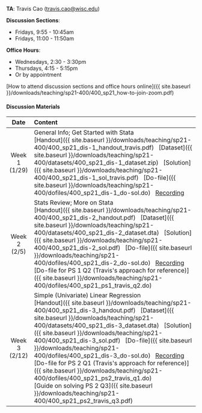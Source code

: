 **TA**: Travis Cao (travis.cao@wisc.edu)

**Discussion Sections**:

* Fridays, 9:55 - 10:45am
* Fridays, 11:00 - 11:50am

**Office Hours**:

* Wednesdays, 2:30 - 3:30pm
* Thursdays, 4:15 - 5:15pm
* Or by appointment

[How to attend discussion sections and office hours online]({{ site.baseurl }}/downloads/teaching/sp21-400/400_sp21_how-to-join-zoom.pdf)

#### Discussion Materials

|     Date    |                     Content                     |
|:-----------:|	:---------------------------------------------- |
| Week 1 <br> (1/29) | General Info; Get Started with Stata <br> [Handout]({{ site.baseurl }}/downloads/teaching/sp21-400/400_sp21_dis-1_handout_travis.pdf) &nbsp; [Dataset]({{ site.baseurl }}/downloads/teaching/sp21-400/datasets/400_sp21_dis-1_dataset.zip) &nbsp; [Solution]({{ site.baseurl }}/downloads/teaching/sp21-400/400_sp21_dis-1_sol_travis.pdf) &nbsp; [Do-file]({{ site.baseurl }}/downloads/teaching/sp21-400/dofiles/400_sp21_dis-1_do-sol.do) &nbsp; [Recording](https://uwmadison.zoom.us/rec/share/PfjxhXCbfhOa1mHNvzTnQ1b269R1v33wzwfV-Wze6GIW3IEJjM1XG4L20sE7z_9P.ZOaVB4Qve5DOZUDf?startTime=1611939662000)  |
| Week 2 <br> (2/5) | Stats Review; More on Stata <br> [Handout]({{ site.baseurl }}/downloads/teaching/sp21-400/400_sp21_dis-2_handout.pdf) &nbsp; [Dataset]({{ site.baseurl }}/downloads/teaching/sp21-400/datasets/400_sp21_dis-2_dataset.dta) &nbsp; [Solution]({{ site.baseurl }}/downloads/teaching/sp21-400/400_sp21_dis-2_sol.pdf) &nbsp; [Do-file]({{ site.baseurl }}/downloads/teaching/sp21-400/dofiles/400_sp21_dis-2_do-sol.do) &nbsp; [Recording](https://uwmadison.zoom.us/rec/share/u4Do6IJOu8b5uhT0GjnaCPTpIC4UfSC0u7m2Iw49VjZ9A5xyn7U0SfKUGywhoGgQ.a7tjt5kdBG6gB8ke?startTime=1612544423000) <br> [Do-file for PS 1 Q2 (Travis's approach for reference)]({{ site.baseurl }}/downloads/teaching/sp21-400/dofiles/400_sp21_ps1_travis_q2.do) |
| Week 3 <br> (2/12) | Simple (Univariate) Linear Regression <br> [Handout]({{ site.baseurl }}/downloads/teaching/sp21-400/400_sp21_dis-3_handout.pdf) &nbsp; [Dataset]({{ site.baseurl }}/downloads/teaching/sp21-400/datasets/400_sp21_dis-3_dataset.dta) &nbsp; [Solution]({{ site.baseurl }}/downloads/teaching/sp21-400/400_sp21_dis-3_sol.pdf) &nbsp; [Do-file]({{ site.baseurl }}/downloads/teaching/sp21-400/dofiles/400_sp21_dis-3_do-sol.do) &nbsp; [Recording](https://uwmadison.zoom.us/rec/share/SDjYmU7HtRhB8WS-9awNaQeWgc-4xaHav4KJ9ttuuAzDMMuAQensBkzs939d7S3p.iWV-PVIDwXHoY7gn) <br> [Do-file for PS 2 Q1 (Travis's approach for reference)]({{ site.baseurl }}/downloads/teaching/sp21-400/dofiles/400_sp21_ps2_travis_q1.do) <br> [Guide on solving PS 2 Q3]({{ site.baseurl }}/downloads/teaching/sp21-400/400_sp21_ps2_travis_q3.pdf)|
